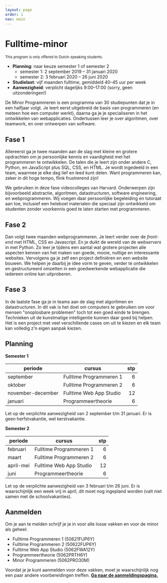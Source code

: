 ```yaml
---
layout: page
order: 1
nav: main
---
```


# Fulltime-minor

<small>This program is only offered to Dutch-speaking students.</small>

- **Planning**: naar keuze semester 1 of semester 2
    - semester 1: 2 september 2019 – 31 januari 2020
    - semester 2: 3 februari 2020 – 26 juni 2020
- **Studielast**: vijf maanden fulltime, gemiddeld 40–45 uur per week
- **Aanwezigheid**: verplicht dagelijks 9:00–17:00 (sorry, geen uitzonderingen!)

De Minor Programmeren is een programma van 30 studiepunten dat je in een halfjaar volgt. Je leert eerst uitgebreid de basis van programmeren (en meteen hoe een computer werkt), daarna ga je je specialiseren in het ontwikkelen van webapplicaties. Ondertussen leer je over algoritmen, over teamwork, en over ontwerpen van software.

## Fase 1

Allereerst ga je twee maanden aan de slag met kleine en grotere opdrachten om je persoonlijke kennis en vaardigheid met het programmeren te ontwikkelen. De talen die je leert zijn onder andere C, Python, en JavaScript plus SQL, CSS, en HTML. Je wordt ingedeeld in een team, waarmee je elke dag lief en leed kunt delen. Want programmeren kan, zeker in dit hoge tempo, flink frustrerend zijn!

We gebruiken in deze fase videocolleges van Harvard. Onderwerpen zijn bijvoorbeeld abstractie, algoritmen, datastructuren, software engineering, en webprogrammeren. Wij voegen daar persoonlijke begeleiding en tutoraat aan toe, inclusief een heleboel materialen die speciaal zijn ontwikkeld om studenten zonder voorkennis goed te laten starten met programmeren.

## Fase 2

Dan volgt twee maanden webprogrammeren. Je leert verder over de *front-end* met HTML, CSS en Javascript. En je duikt de wereld van de *webservers* in met Python. Zo leer je tijdens een aantal wat grotere projecten alle aspecten kennen van het maken van goede, mooie, nuttige en interessante websites. Vervolgens ga je zelf een project definiëren en een website bouwen. We helpen je daarbij je idee vorm te geven, verder te ontwikkelen en gestructureerd omzetten in een goedwerkende webapplicatie die iedereen online kan uitproberen.

## Fase 3

In de laatste fase ga je in teams aan de slag met algoritmen en datastructuren. In dit vak is het doel om computers te gebruiken om voor mensen "onoplosbare problemen" toch tot een goed einde te brengen. Technieken uit de kunstmatige intelligentie kunnen daar goed bij helpen. Het is een project met veel verschillende cases om uit te kiezen en elk team kan volledig z'n eigen aanpak kiezen.


## Planning

**Semester 1**

| periode           | cursus                  | stp  |
| ----------------- | ----------------------- | ---: |
| september         | Fulltime Programmeren 1 | 6    |
| oktober           | Fulltime Programmeren 2 | 6    |
| november-december | Fulltime Web App Studio | 12   |
| januari           | Programmeertheorie      | 6    |

Let op de verplichte aanwezigheid van 2 september t/m 31 januari. Er is geen herfstvakantie, wel kerstvakantie.

**Semester 2**

| periode           | cursus                  | stp  |
| ----------------- | ----------------------- | ---: |
| februari          | Fulltime Programmeren 1 | 6    |
| maart             | Fulltime Programmeren 2 | 6    |
| april-mei         | Fulltime Web App Studio | 12   |
| juni              | Programmeertheorie      | 6    |

Let op de verplichte aanwezigheid van 3 februari t/m 26 juni. Er is waarschijnlijk een week vrij in april, dit moet nog ingepland worden (valt niet samen met de schoolvakanties).

## Aanmelden

Om je aan te melden schrijf je je in voor alle losse vakken en voor de minor als geheel:

- Fulltime Programmeren 1 (50621FUP6Y)
- Fulltime Programmeren 2 (50622FUP6Y)
- Fulltime Web App Studio (5062FWA12Y)
- Programmeertheorie (5062PRTH6Y)
- Minor Programmeren (5062PRO30M)

Voordat je je kunt aanmelden voor deze vakken, moet je waarschijnlijk nog een paar andere voorbereidingen treffen. **[Ga naar de aanmeldingspagina.](/aanmelden)**

